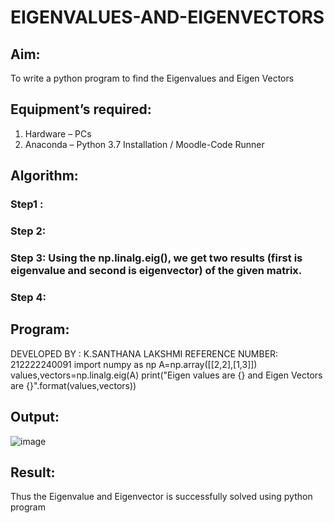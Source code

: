 # EIGENVALUES-AND-EIGENVECTORS
## Aim:
To write a python program to find the Eigenvalues and Eigen Vectors
## Equipment’s required:
1. 	Hardware – PCs
2. 	Anaconda – Python 3.7 Installation / Moodle-Code Runner
## Algorithm:
### Step1 : 
### Step 2: 
### Step 3: Using the np.linalg.eig(),  we get two results (first is eigenvalue and second is eigenvector) of the given matrix.
### Step 4: 

## Program:
DEVELOPED BY : K.SANTHANA LAKSHMI
REFERENCE NUMBER: 212222240091
import numpy as np
A=np.array([[2,2],[1,3]])
values,vectors=np.linalg.eig(A)
print("Eigen values are {} and Eigen Vectors are {}".format(values,vectors))

## Output:
![image](https://github.com/santhanalakshmi04/EIGENVALUES-AND-EIGENVECTORS/assets/119475762/38867e2d-4078-4481-907d-cc0c2c54ee4c)


## Result:
Thus the Eigenvalue and Eigenvector is successfully solved using python program
